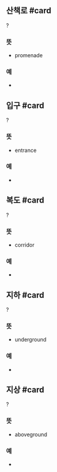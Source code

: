 ## 산책로 #card
?
### 뜻
- promenade
### 예
-
<!--SR:!2025-03-28,148,290-->

## 입구 #card
?
### 뜻
- entrance
### 예
-
<!--SR:!2024-12-20,12,237-->

## 복도 #card
?
### 뜻
- corridor
### 예
-
<!--SR:!2024-12-22,6,235-->

## 지하 #card
?
### 뜻
- underground
### 예
-
<!--SR:!2024-12-24,29,274-->

## 지상 #card
?
### 뜻
- aboveground
### 예
-
<!--SR:!2024-12-23,6,235-->
